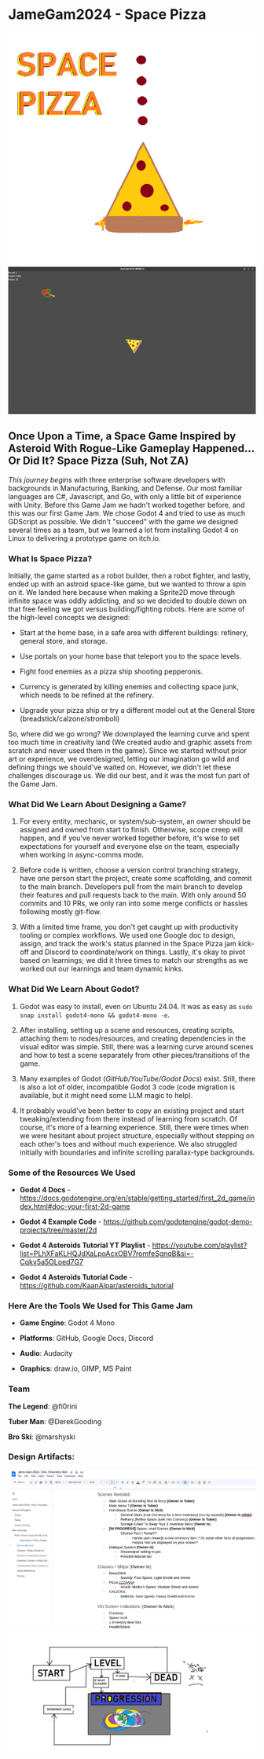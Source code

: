 # JameGam2024 - Space Pizza

![Space Pizza Logo](blog/space_pizza.png)
![Space Pizza Gameplay](blog/gameplay.png)


## Once Upon a Time, a Space Game Inspired by Asteroid With Rogue-Like Gameplay Happened... Or Did It? Space Pizza (Suh, Not ZA)

*This journey begins* with three enterprise software developers with backgrounds in Manufacturing, Banking, and Defense. Our most familiar languages are C#, Javascript, and Go, with only a little bit of experience with Unity. Before this Game Jam we hadn't worked together before, and this was our first Game Jam. We chose Godot 4 and tried to use as much GDScript as possible. We didn't "succeed" with the game we designed several times as a team, but we learned a lot from installing Godot 4 on Linux to delivering a prototype game on itch.io.

### What Is Space Pizza?

Initially, the game started as a robot builder, then a robot fighter, and lastly, ended up with an astroid space-like game, but we wanted to throw a spin on it. We landed here because when making a Sprite2D move through infinite space was oddly addicting, and so we decided to double down on that free feeling we got versus building/fighting robots. Here are some of the high-level concepts we designed:

- Start at the home base, in a safe area with different buildings: refinery, general store, and storage.

- Use portals on your home base that teleport you to the space levels.
	
- Fight food enemies as a pizza ship shooting pepperonis.
	
- Currency is generated by killing enemies and collecting space junk, which needs to be refined at the refinery.
    
- Upgrade your pizza ship or try a different model out at the General Store (breadstick/calzone/stromboli)

So, where did we go wrong? We downplayed the learning curve and spent too much time in creativity land (We created audio and graphic assets from scratch and never used them in the game). Since we started without prior art or experience, we overdesigned, letting our imagination go wild and defining things we should've waited on. However, we didn't let these challenges discourage us. We did our best, and it was the most fun part of the Game Jam.

### What Did We Learn About Designing a Game?

1. For every entity, mechanic, or system/sub-system, an owner should be assigned and owned from start to finish. Otherwise, scope creep will happen, and if you've never worked together before, it's wise to set expectations for yourself and everyone else on the team, especially when working in async-comms mode.

2. Before code is written, choose a version control branching strategy, have one person start the project, create some scaffolding, and commit to the main branch. Developers pull from the main branch to develop their features and pull requests back to the main. With only around 50 commits and 10 PRs, we only ran into some merge conflicts or hassles following mostly git-flow.

3. With a limited time frame, you don't get caught up with productivity tooling or complex workflows. We used one Google doc to design, assign, and track the work's status planned in the Space Pizza jam kick-off and Discord to coordinate/work on things. Lastly, it's okay to pivot based on learnings; we did it three times to match our strengths as we worked out our learnings and team dynamic kinks.


### What Did We Learn About Godot?

1. Godot was easy to install, even on Ubuntu 24.04. It was as easy as `sudo snap install godot4-mono && godot4-mono -e`. 

2. After installing, setting up a scene and resources, creating scripts, attaching them to nodes/resources, and creating dependencies in the visual editor was simple. Still, there was a learning curve around scenes and how to test a scene separately from other pieces/transitions of the game.

3. Many examples of Godot (*GitHub/YouTube/Godot Docs*) exist. Still, there is also a lot of older, incompatible Godot 3 code (code migration is available, but it might need some LLM magic to help).

4. It probably would've been better to copy an existing project and start tweaking/extending from there instead of learning from scratch. Of course, it's more of a learning experience. Still, there were times when we were hesitant about project structure, especially without stepping on each other's toes and without much experience. We also struggled initially with boundaries and infinite scrolling parallax-type backgrounds.


### Some of the Resources We Used

- **Godot 4 Docs** - https://docs.godotengine.org/en/stable/getting_started/first_2d_game/index.html#doc-your-first-2d-game

- **Godot 4 Example Code** - https://github.com/godotengine/godot-demo-projects/tree/master/2d 

- **Godot 4 Asteroids Tutorial YT Playlist** - https://youtube.com/playlist?list=PLhXFaKLHQJdXaLpoAcxOBV7romfeSgnqB&si=-Cqkv5a5OLoed7G7

- **Godot 4 Asteroids Tutorial Code** - https://github.com/KaanAlpar/asteroids_tutorial


### Here Are the Tools We Used for This Game Jam

- **Game Engine**: Godot 4 Mono

- **Platforms**: GitHub, Google Docs, Discord

- **Audio**: Audacity

- **Graphics**: draw.io, GIMP, MS Paint


### Team

**The Legend**: @fi0rini

**Tuber Man**: @DerekGooding

**Bro Ski**: @marshyski


### Design Artifacts:

![Design Google Doc](blog/doc.png)
![Level Loop](blog/loop.png)
